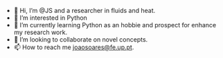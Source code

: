 - 👋 Hi, I’m @JS and a researcher in fluids and heat.
- 👀 I’m interested in Python
- 🌱 I’m currently learning Python as an hobbie and prospect for enhance my research work.
- 💞️ I’m looking to collaborate on novel concepts.
- 📫 How to reach me joaosoares@fe.up.pt.

<!---
JDPS/JDPS is a ✨ special ✨ repository because its `README.md` (this file) appears on your GitHub profile.
You can click the Preview link to take a look at your changes.
--->

